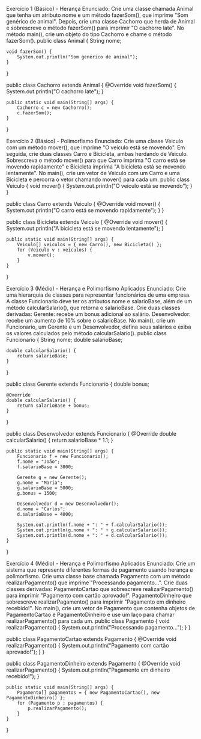 Exercício 1 (Básico) - Herança
Enunciado:
Crie uma classe chamada Animal que tenha um atributo nome e um método fazerSom(), que imprime "Som genérico de animal". Depois, crie uma classe Cachorro que herda de Animal e sobrescreve o método fazerSom() para imprimir "O cachorro late". No método main(), crie um objeto do tipo Cachorro e chame o método fazerSom().
public class Animal {
    String nome;

    void fazerSom() {
        System.out.println("Som genérico de animal");
    }
}

public class Cachorro extends Animal {
    @Override
    void fazerSom() {
        System.out.println("O cachorro late");
    }

    public static void main(String[] args) {
        Cachorro c = new Cachorro();
        c.fazerSom();
    }
}



Exercício 2 (Básico) - Polimorfismo
Enunciado:
Crie uma classe Veiculo com um método mover(), que imprime "O veículo está se movendo". Em seguida, crie duas classes Carro e Bicicleta, ambas herdando de Veiculo. Sobrescreva o método mover() para que Carro imprima "O carro está se movendo rapidamente" e Bicicleta imprima "A bicicleta está se movendo lentamente". No main(), crie um vetor de Veiculo com um Carro e uma Bicicleta e percorra o vetor chamando mover() para cada um.
public class Veiculo {
    void mover() {
        System.out.println("O veículo está se movendo");
    }
}

public class Carro extends Veiculo {
    @Override
    void mover() {
        System.out.println("O carro está se movendo rapidamente");
    }
}

public class Bicicleta extends Veiculo {
    @Override
    void mover() {
        System.out.println("A bicicleta está se movendo lentamente");
    }

    public static void main(String[] args) {
        Veiculo[] veiculos = { new Carro(), new Bicicleta() };
        for (Veiculo v : veiculos) {
            v.mover();
        }
    }
}



Exercício 3 (Médio) - Herança e Polimorfismo Aplicados
Enunciado:
Crie uma hierarquia de classes para representar funcionários de uma empresa. A classe Funcionario deve ter os atributos nome e salarioBase, além de um método calcularSalario(), que retorna o salarioBase.
Crie duas classes derivadas:
Gerente: recebe um bonus adicional ao salário.
Desenvolvedor: recebe um aumento de 10% sobre o salarioBase.
No main(), crie um Funcionario, um Gerente e um Desenvolvedor, defina seus salários e exiba os valores calculados pelo método calcularSalario().
public class Funcionario {
    String nome;
    double salarioBase;

    double calcularSalario() {
        return salarioBase;
    }
}

public class Gerente extends Funcionario {
    double bonus;

    @Override
    double calcularSalario() {
        return salarioBase + bonus;
    }
}

public class Desenvolvedor extends Funcionario {
    @Override
    double calcularSalario() {
        return salarioBase * 1.1;
    }

    public static void main(String[] args) {
        Funcionario f = new Funcionario();
        f.nome = "João";
        f.salarioBase = 3000;

        Gerente g = new Gerente();
        g.nome = "Maria";
        g.salarioBase = 5000;
        g.bonus = 1500;

        Desenvolvedor d = new Desenvolvedor();
        d.nome = "Carlos";
        d.salarioBase = 4000;

        System.out.println(f.nome + ": " + f.calcularSalario());
        System.out.println(g.nome + ": " + g.calcularSalario());
        System.out.println(d.nome + ": " + d.calcularSalario());
    }
}


Exercício 4 (Médio) - Herança e Polimorfismo Aplicados
Enunciado:
Crie um sistema que represente diferentes formas de pagamento usando herança e polimorfismo.
Crie uma classe base chamada Pagamento com um método realizarPagamento() que imprime "Processando pagamento...".
Crie duas classes derivadas: 
PagamentoCartao que sobrescreve realizarPagamento() para imprimir "Pagamento com cartão aprovado!".
PagamentoDinheiro que sobrescreve realizarPagamento() para imprimir "Pagamento em dinheiro recebido!".
No main(), crie um vetor de Pagamento que contenha objetos de PagamentoCartao e PagamentoDinheiro e use um laço para chamar realizarPagamento() para cada um.
public class Pagamento {
    void realizarPagamento() {
        System.out.println("Processando pagamento...");
    }
}

public class PagamentoCartao extends Pagamento {
    @Override
    void realizarPagamento() {
        System.out.println("Pagamento com cartão aprovado!");
    }
}

public class PagamentoDinheiro extends Pagamento {
    @Override
    void realizarPagamento() {
        System.out.println("Pagamento em dinheiro recebido!");
    }

    public static void main(String[] args) {
        Pagamento[] pagamentos = { new PagamentoCartao(), new PagamentoDinheiro() };
        for (Pagamento p : pagamentos) {
            p.realizarPagamento();
        }
    }
}
